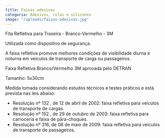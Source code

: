 ```yaml
---
title: Faixas adesivas
categoria: Adesivos, colas e silicones
image: "/uploads/faixas-adesivas.jpg"
---
```


Fita Refletiva para Traseira - Branco-Vermelho - 3M

Utilizada como dispositivo de segurança.

A faixa refletiva promove melhores condições de visibilidade diurna e noturna em veículos de transporte de carga ou passageiros.

Faixa Refletiva Branco/Vermelho 3M aprovada pelo DETRAN

Tamanho: 5x30cm

Medida tomada considerando estudos técnicos e testes práticos e está prevista nas leis abaixo:

- Resolução nº 132 , de 12 de abril de 2002: faixa refletiva para veículos de transporte de cargas.
- Resolução nº 152 , de 29 de outubro de 2003: faixa refletiva para carroceria e faixa de pára-choques.
- Resolução nº 316, de 08 de maio de 2009: faixa refletiva para veículos de transporte de passageiros.
